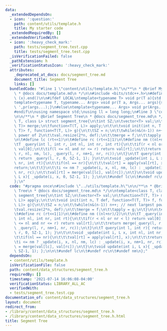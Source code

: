 ```yaml
---
data:
  _extendedDependsOn:
  - icon: ':question:'
    path: content/utils/template.h
    title: My starter code
  _extendedRequiredBy: []
  _extendedVerifiedWith:
  - icon: ':heavy_check_mark:'
    path: tests/segment_tree.test.cpp
    title: tests/segment_tree.test.cpp
  _isVerificationFailed: false
  _pathExtension: h
  _verificationStatusIcon: ':heavy_check_mark:'
  attributes:
    _deprecated_at_docs: docs/segment_tree.md
    document_title: Segment Tree
    links: []
  bundledCode: "#line 1 \"content/utils/template.h\"\n/**\n * @brief My starter code\n\
    \ * @docs docs/template.md\n */\n\n#include <bits/stdc++.h>\n#define all(x) (x).begin(),\
    \ (x).end()\n\n#ifdef LOCAL\ntemplate<typename T> void pr(T a){std::cerr<<a<<std::endl;}\n\
    template<typename T, typename... Args> void pr(T a, Args... args){std::cerr<<a<<'\
    \ ',pr(args...);}\n#else\ntemplate<typename... Args> void pr(Args... args){}\n\
    #endif\n\nusing namespace std;\nusing ll = long long;\n#line 3 \"content/data_structures/segment_tree.h\"\
    \n\n/**\n * @brief Segment Tree\n * @docs docs/segment_tree.md\n */\n\ntemplate<class\
    \ T, class L> struct segment_tree{\n\tint SZ;\n\tvector<T> val;\n\tfunction<T(T,\
    \ T)> merge;\n\tfunction<T(T, L)> apply;\n\t\n\tvoid init(int n, T def, function<T(T,\
    \ T)> f, function<T(T, L)> g){\n\t\tSZ = n;\n\t\twhile(n&(n-1)) n++; // next largest\
    \ power of 2\n\t\tval.resize(2*n, def);\n\t\tmerge = f;\n\t\tapply = g;\n\t}\n\
    \n\t#define lc (rt<<1)\n\t#define rc (rt<<1|1)\n\t#define nm ((nl+nr)/2)\n\t\n\
    \tT _query(int l, int r, int nl, int nr, int rt){\n\t\tif(r < nl or nr < l) return\
    \ val[0];\n\t\tif(l <= nl and nr <= r) return val[rt];\n\t\treturn merge(_query(l,\
    \ r, nl, nm, lc), _query(l, r, nm+1, nr, rc));\n\t}\n\tT query(int l, int r){\
    \ return _query(l, r, 0, SZ-1, 1); }\n\t\n\tvoid _update(int i, L x, int nl, int\
    \ nr, int rt){\n\t\tif(nl == nr){\n\t\t\tval[rt] = apply(val[rt], x);\n\t\t\t\
    return;\n\t\t}\n\t\ti <= nm ? _update(i, x, nl, nm, lc) : _update(i, x, nm+1,\
    \ nr, rc);\n\t\tval[rt] = merge(val[lc], val[rc]);\n\t}\n\tvoid update(int i,\
    \ L x){ _update(i, x, 0, SZ-1, 1); };\n\n\t#undef lc\n\t#undef rc\n\t#undef nm\n\
    };\n"
  code: "#pragma once\n#include \"../utils/template.h\"\n\n/**\n * @brief Segment\
    \ Tree\n * @docs docs/segment_tree.md\n */\n\ntemplate<class T, class L> struct\
    \ segment_tree{\n\tint SZ;\n\tvector<T> val;\n\tfunction<T(T, T)> merge;\n\tfunction<T(T,\
    \ L)> apply;\n\t\n\tvoid init(int n, T def, function<T(T, T)> f, function<T(T,\
    \ L)> g){\n\t\tSZ = n;\n\t\twhile(n&(n-1)) n++; // next largest power of 2\n\t\
    \tval.resize(2*n, def);\n\t\tmerge = f;\n\t\tapply = g;\n\t}\n\n\t#define lc (rt<<1)\n\
    \t#define rc (rt<<1|1)\n\t#define nm ((nl+nr)/2)\n\t\n\tT _query(int l, int r,\
    \ int nl, int nr, int rt){\n\t\tif(r < nl or nr < l) return val[0];\n\t\tif(l\
    \ <= nl and nr <= r) return val[rt];\n\t\treturn merge(_query(l, r, nl, nm, lc),\
    \ _query(l, r, nm+1, nr, rc));\n\t}\n\tT query(int l, int r){ return _query(l,\
    \ r, 0, SZ-1, 1); }\n\t\n\tvoid _update(int i, L x, int nl, int nr, int rt){\n\
    \t\tif(nl == nr){\n\t\t\tval[rt] = apply(val[rt], x);\n\t\t\treturn;\n\t\t}\n\t\
    \ti <= nm ? _update(i, x, nl, nm, lc) : _update(i, x, nm+1, nr, rc);\n\t\tval[rt]\
    \ = merge(val[lc], val[rc]);\n\t}\n\tvoid update(int i, L x){ _update(i, x, 0,\
    \ SZ-1, 1); };\n\n\t#undef lc\n\t#undef rc\n\t#undef nm\n};"
  dependsOn:
  - content/utils/template.h
  isVerificationFile: false
  path: content/data_structures/segment_tree.h
  requiredBy: []
  timestamp: '2021-07-14 16:06:08-04:00'
  verificationStatus: LIBRARY_ALL_AC
  verifiedWith:
  - tests/segment_tree.test.cpp
documentation_of: content/data_structures/segment_tree.h
layout: document
redirect_from:
- /library/content/data_structures/segment_tree.h
- /library/content/data_structures/segment_tree.h.html
title: Segment Tree
---
```

